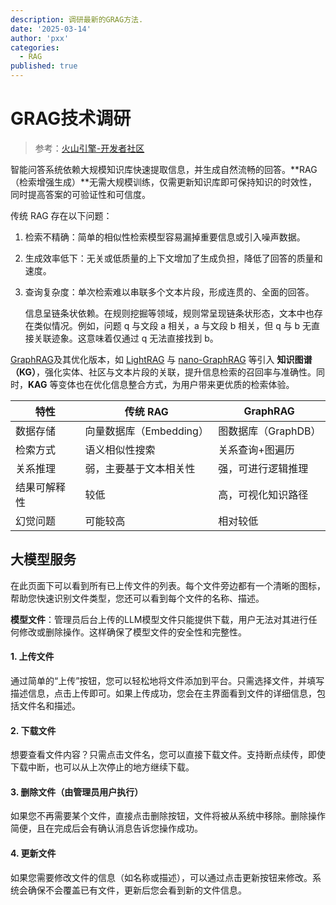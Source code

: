 ```yaml
---
description: 调研最新的GRAG方法.
date: '2025-03-14'
author: 'pxx'
categories:
  - RAG
published: true
---
```


# GRAG技术调研

> 参考：[火山引擎-开发者社区](https://developer.volcengine.com/articles/7470360277234499610)

智能问答系统依赖大规模知识库快速提取信息，并生成自然流畅的回答。**RAG（检索增强生成）**无需大规模训练，仅需更新知识库即可保持知识的时效性，同时提高答案的可验证性和可信度。

传统 RAG 存在以下问题：

1. 检索不精确：简单的相似性检索模型容易漏掉重要信息或引入噪声数据。

2. 生成效率低下：无关或低质量的上下文增加了生成负担，降低了回答的质量和速度。

3. 查询复杂度：单次检索难以串联多个文本片段，形成连贯的、全面的回答。

   信息呈链条状依赖。在规则挖掘等领域，规则常呈现链条状形态，文本中也存在类似情况。例如，问题 q 与文段 a 相关，a 与文段 b 相关，但 q 与 b 无直接关联迹象。这意味着仅通过 q 无法直接找到 b。

[GraphRAG](https://github.com/microsoft/graphrag)及其优化版本，如 [LightRAG](https://github.com/HKUDS/LightRAG) 与 [nano-GraphRAG](https://github.com/gusye1234/nano-graphrag) 等引入 **知识图谱（KG）**，强化实体、社区与文本片段的关联，提升信息检索的召回率与准确性。同时，**KAG** 等变体也在优化信息整合方式，为用户带来更优质的检索体验。

| 特性         | 传统 RAG                | GraphRAG            |
| ------------ | ----------------------- | ------------------- |
| 数据存储     | 向量数据库（Embedding） | 图数据库（GraphDB） |
| 检索方式     | 语义相似性搜索          | 关系查询+图遍历     |
| 关系推理     | 弱，主要基于文本相关性  | 强，可进行逻辑推理  |
| 结果可解释性 | 较低                    | 高，可视化知识路径  |
| 幻觉问题     | 可能较高                | 相对较低            |

## 大模型服务

在此页面下可以看到所有已上传文件的列表。每个文件旁边都有一个清晰的图标，帮助您快速识别文件类型，您还可以看到每个文件的名称、描述。

**模型文件**：管理员后台上传的LLM模型文件只能提供下载，用户无法对其进行任何修改或删除操作。这样确保了模型文件的安全性和完整性。

#### 1. 上传文件

通过简单的“上传”按钮，您可以轻松地将文件添加到平台。只需选择文件，并填写描述信息，点击上传即可。如果上传成功，您会在主界面看到文件的详细信息，包括文件名和描述。

#### 2. 下载文件

想要查看文件内容？只需点击文件名，您可以直接下载文件。支持断点续传，即使下载中断，也可以从上次停止的地方继续下载。

#### 3. 删除文件（由管理员用户执行）

如果您不再需要某个文件，直接点击删除按钮，文件将被从系统中移除。删除操作简便，且在完成后会有确认消息告诉您操作成功。

#### 4. 更新文件

如果您需要修改文件的信息（如名称或描述），可以通过点击更新按钮来修改。系统会确保不会覆盖已有文件，更新后您会看到新的文件信息。